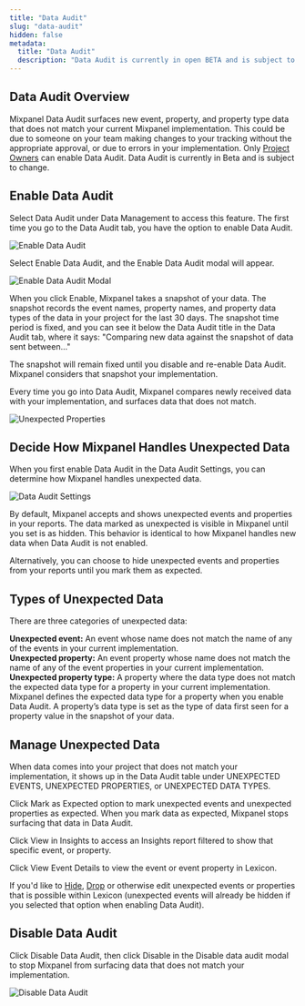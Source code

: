 ```yaml
---
title: "Data Audit"
slug: "data-audit"
hidden: false
metadata:
  title: "Data Audit"
  description: "Data Audit is currently in open BETA and is subject to change."
---
```


## Data Audit Overview

Mixpanel Data Audit surfaces new event, property, and property type data that does not match your current Mixpanel implementation. This could be due to someone on your team making changes to your tracking without the appropriate approval, or due to errors in your implementation. Only [Project Owners](/docs/admin/organizations-projects/manage-team-members#project-roles) can enable Data Audit. Data Audit is currently in Beta and is subject to change.

## Enable Data Audit

Select Data Audit under Data Management to access this feature. The first time you go to the Data Audit tab, you have the option to enable Data Audit.

![Enable Data Audit](/enable-data-audit.png)

Select Enable Data Audit, and the Enable Data Audit modal will appear.

![Enable Data Audit Modal](/enable-data-audit-settings.png)

When you click Enable, Mixpanel takes a snapshot of your data. The snapshot records the event names, property names, and property data types of the data in your project for the last 30 days. The snapshot time period is fixed, and you can see it below the Data Audit title in the Data Audit tab, where it says: "Comparing new data against the snapshot of data sent between..."

The snapshot will remain fixed until you disable and re-enable Data Audit. Mixpanel considers that snapshot your implementation.

Every time you go into Data Audit, Mixpanel compares newly received data with your implementation, and surfaces data that does not match.

![Unexpected Properties](/unexpected-properties.png)

## Decide How Mixpanel Handles Unexpected Data

When you first enable Data Audit in the Data Audit Settings, you can determine how Mixpanel handles unexpected data.

![Data Audit Settings](/data-audit-settings.png)

By default, Mixpanel accepts and shows unexpected events and properties in your reports. The data marked as unexpected is visible in Mixpanel until you set is as hidden. This behavior is identical to how Mixpanel handles new data when Data Audit is not enabled.

Alternatively, you can choose to hide unexpected events and properties from your reports until you mark them as expected.

## Types of Unexpected Data

There are three categories of unexpected data:

**Unexpected event:** An event whose name does not match the name of any of the events in your current implementation. \
**Unexpected property:** An event property whose name does not match the name of any of the event properties in your current implementation.\
**Unexpected property type:** A property where the data type does not match the expected data type for a property in your current implementation. Mixpanel defines the expected data type for a property when you enable Data Audit. A property’s data type is set as the type of data first seen for a property value in the snapshot of your data.

## Manage Unexpected Data

When data comes into your project that does not match your implementation, it shows up in the Data Audit table under UNEXPECTED EVENTS, UNEXPECTED PROPERTIES, or UNEXPECTED DATA TYPES.

Click Mark as Expected option to mark unexpected events and unexpected properties as expected. When you mark data as expected, Mixpanel stops surfacing that data in Data Audit.

Click View in Insights to access an Insights report filtered to show that specific event, or property.

Click View Event Details to view the event or event property in Lexicon. 

If you'd like to [Hide](/docs/admin/data-governance/lexicon#hide-events-and-properties), [Drop](/docs/admin/data-governance/lexicon#dropping-events) or otherwise edit unexpected events or properties that is possible within Lexicon (unexpected events will already be hidden if you selected that option when enabling Data Audit).

## Disable Data Audit

Click Disable Data Audit, then click Disable in the Disable data audit modal to stop Mixpanel from surfacing data that does not match your implementation.

![Disable Data Audit](/disable-data-audit.png)
